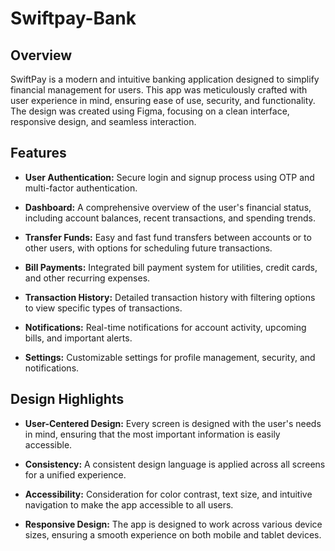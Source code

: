 # Swiftpay-Bank

## Overview
SwiftPay is a modern and intuitive banking application designed to simplify financial management for users. This app was meticulously crafted with user experience in mind, ensuring ease of use, security, and functionality. The design was created using Figma, focusing on a clean interface, responsive design, and seamless interaction.

## Features

* **User Authentication:** Secure login and signup process using OTP and multi-factor authentication.

* **Dashboard:** A comprehensive overview of the user's financial status, including account balances, recent transactions, and spending trends.

* **Transfer Funds:** Easy and fast fund transfers between accounts or to other users, with options for scheduling future transactions.

* **Bill Payments:** Integrated bill payment system for utilities, credit cards, and other recurring expenses.

* **Transaction History:** Detailed transaction history with filtering options to view specific types of transactions.

* **Notifications:** Real-time notifications for account activity, upcoming bills, and important alerts.

* **Settings:** Customizable settings for profile management, security, and notifications.

## Design Highlights

* **User-Centered Design:** Every screen is designed with the user's needs in mind, ensuring that the most important information is easily accessible.

* **Consistency:** A consistent design language is applied across all screens for a unified experience.

* **Accessibility:** Consideration for color contrast, text size, and intuitive navigation to make the app accessible to all users.

* **Responsive Design:** The app is designed to work across various device sizes, ensuring a smooth experience on both mobile and tablet devices.


